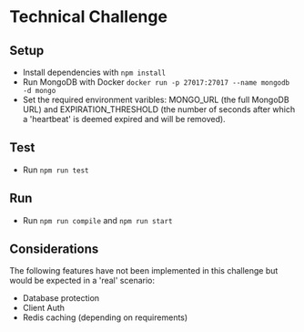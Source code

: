 # Technical Challenge

## Setup
- Install dependencies with `npm install`
- Run MongoDB with Docker `docker run -p 27017:27017 --name mongodb -d mongo`
- Set the required environment varibles: MONGO_URL (the full MongoDB URL) and EXPIRATION_THRESHOLD (the number of seconds after which a 'heartbeat' is deemed expired and will be removed).

## Test
- Run `npm run test`

## Run
- Run `npm run compile` and `npm run start`

## Considerations
The following features have not been implemented in this challenge but would be expected in a 'real' scenario:
- Database protection
- Client Auth
- Redis caching (depending on requirements)

